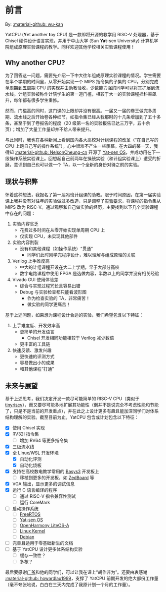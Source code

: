 # 前言

By: [:material-github: wu-kan](https://github.com/wu-kan)

YatCPU (**Y**et **a**nother **t**oy CPU) 是一款即将开源的教学用 RISC-V 处理器，基于 Chisel 硬件设计语言实现，并用于中山大学 (Sun **Yat**-sen University) 计算机学院组成原理实验课程的教学。同样欢迎其他学校相关实验课程使用！

## Why another CPU? 

为了回答这一问题，需要先介绍一下中大往年组成原理实验课程的情况。学生需要在半个学期的时间里，从零开始实现一个 MIPS 指令集的子集的 CPU，分别完成[单周期](https://wu-kan.cn/2018/11/23/%E5%8D%95%E5%91%A8%E6%9C%9FCPU%E8%AE%BE%E8%AE%A1/)到[五周期](https://wu-kan.cn/2018/12/23/%E5%A4%9A%E5%91%A8%E6%9C%9FCPU%E8%AE%BE%E8%AE%A1/) CPU 的实现并由助教验收，少数能力强的同学可以将其扩展到流水线。计组实验被称作计院学生的第一道门槛，相较于大一的实验课程挂科率飙升，每年都有很多学生重修。

然而，门槛高的同时，这门课的上限却并没有很高。一届又一届的卷王做完多周期、流水线之后开始卷各种细节，如指令集已经从我那时的十几条增加到了五十多条，甚至于到了卷报告的程度（20 级第一名的实验报告已达三万字，五十余页）；增加了大量工作量却并不给人带来提升。

与此同时，我也在各种新闻上看到国内各大高校对计组课程的改革（“在自己写的 CPU 上跑自己写的操作系统”），心中很难不产生一些羡慕。在大四的某一天，我得知 [:material-github: NelsonCheung-cn](https://github.com/NelsonCheung-cn) 开源了 [Yat-sen OS](https://github.com/NelsonCheung-cn/yatsenos-riscv)，并成功用在下一级操作系统实验课上。回想起自己前两年在操统实验（和计组实验课上）遭受的折磨，意识到自己也可以做一个 TA，以一个全新的身份对待之前的实验。

## 现状与积弊

怀着这种想法，我报名了第一届冯班计组课的助教。限于时间原因，在第一届实验课上我并没有对往年的实验做过多改造，只是调整了[实验要求](https://wu-kan.cn/2021/11/16/%E8%AE%A1%E7%AE%97%E6%9C%BA%E7%BB%84%E6%88%90%E5%8E%9F%E7%90%86%E5%AE%9E%E9%AA%8C%E8%AF%BE%E8%AF%BE%E4%BB%B6/)，将课程的指令集从 MIPS 改为 RISC-V。通过观察和自己做实验的经历，主要找到以下几个实验课程中存在的问题：

1. 实验内容贫乏
    - 花费过多时间在从零开始实现单周期 CPU 上
    - 仅实现 CPU，未实现其他部件
2. 实验内容割裂
    - 没有和其他课程（如操作系统）“贯通”
        - 同学们此时刚学完程序设计，难以理解与组成原理的关联
3. Verilog 上手难度高
    - 中大的计组课程开设在大二上学期，早于大部分高校
    - 数字电路课程中使用 FPGA 是选做内容，半数以上的同学并没有相关经验
4. Vivado GUI 使用体验差
    - 综合与实现过程冗长且容易出错
    - Debug 与实验检查都只能看波形图
        - 作为检查实验的 TA，非常痛苦！
        - 做实验的同学更痛苦！

基于上述问题，如果想为课程设计合适的实验，我们希望包含以下特征：

1. 上手难度低、开发效率高
    - 更简单的开发语言
        - Chisel 开发相同功能相较于 Verilog 减少数倍
    - 更丰富的工具链
2. 快速反馈、激发兴趣
    - 更快速的评测方式
    - 容易做出小的成果
    - 和其他课程“打通”

## 未来与展望

基于上述思考，我们决定开发一款尽可能简单的 RISC-V CPU（类似于 [tinyriscv](https://gitee.com/liangkangnan/tinyriscv/)），而又要尽可能多地扩展其功能性（倒并不是说完全不考虑性能和节能了，只是不是当前的开发重点），并在此之上设计更多有趣且能加深同学们对体系结构理解的实验。截至目前为止，YatCPU 包含或计划包含以下特征：

- [x] 使用 Chisel 实现
- [x] RV32I 指令集
    - [ ] 增加 RV64 等更多指令集
- [x] 三级流水线
- [x] 全 Linux/WSL 开发环境
    - [x] 自动化评测
    - [x] 自动化烧板
- [x] 支持在高校数电教学常用的 [Basys3](https://digilent.com/reference/programmable-logic/basys-3/start) 开发板上
    - [ ] 移植到更多的开发板，如 [ZedBoard](https://digilent.com/reference/programmable-logic/zedboard/start) 等
- [x] VGA 输出，显示更多的调试信息
- [x] 运行 C 语言编译的程序
    - [ ] 通过 RISC-V 指令兼容性测试
    - [ ] 运行 CoreMark
- [ ] 启动操作系统
    - [ ] [FreeRTOS](https://www.freertos.org/)
    - [ ] [Yat-sen OS](https://github.com/NelsonCheung-cn/yatsenos-riscv)
    - [ ] [OpenHarmony LiteOS-A](https://gitee.com/openharmony/kernel_liteos_a)
    - [ ] [Linux Kernel](https://www.linux.org/)
    - [ ] [Debian](https://www.debian.org/)
- [ ] 完善且适用于零基础新生的文档
- [ ] 基于 YatCPU 设计更多体系结构实验
    - [ ] 缓存一致性？
    - [ ] 多核？

最后要感谢[广爷](http://cse.sysu.edu.cn/content/5357)和他的同学们，可以让我在课上“胡作非为”。还要由衷感谢 [:material-github: howardlau1999](https://github.com/howardlau1999)，支撑了 YatCPU 前期开发的绝大部份工作量（毫不夸张地说，白白在三天内完成了我原计划一个月的工作量）。
